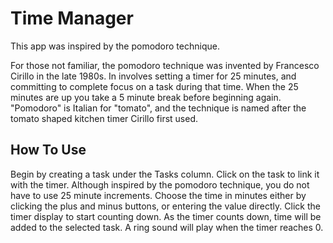 # Time Manager
This app was inspired by the pomodoro technique. 

For those not familiar, the pomodoro technique was invented by Francesco Cirillo in the late 1980s. In involves setting a timer for 25 minutes, and committing to complete focus on a task during that time. When the 25 minutes are up you take a 5 minute break before beginning again. "Pomodoro" is Italian for "tomato", and the technique is named after the tomato shaped kitchen timer Cirillo first used.

## How To Use
Begin by creating a task under the Tasks column. Click on the task to link it with the timer. Although inspired by the pomodoro technique, you do not have to use 25 minute increments. Choose the time in minutes either by clicking the plus and minus buttons, or entering the value directly. Click the timer display to start counting down. As the timer counts down, time will be added to the selected task. A ring sound will play when the timer reaches 0.

